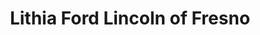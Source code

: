 ---
title: "Lithia Ford Lincoln of Fresno"
url: /fresno/lithia-ford-lincoln-of-fresno/
shop: Autohaus
---
